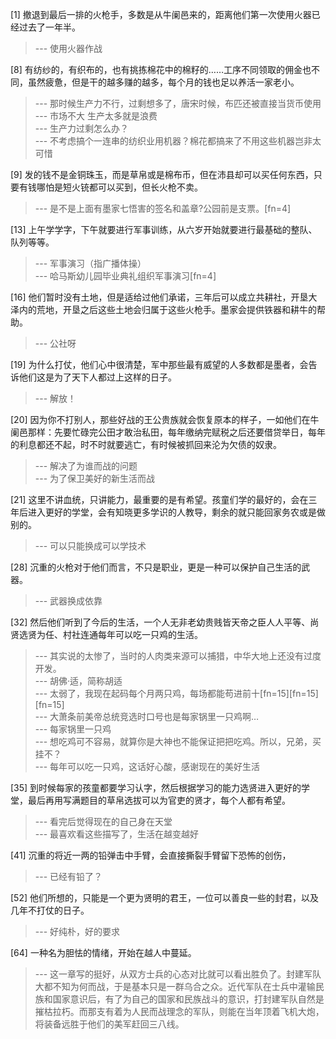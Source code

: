 
[1] 撤退到最后一排的火枪手，多数是从牛阑邑来的，距离他们第一次使用火器已经过去了一年半。
>--- 使用火器作战<br>

[8] 有纺纱的，有织布的，也有挑拣棉花中的棉籽的……工序不同领取的佣金也不同，虽然疲惫，但是干的越多赚的越多，每个月的钱也足以养活一家老小。
>--- 那时候生产力不行，过剩想多了，唐宋时候，布匹还被直接当货币使用<br>
>--- 市场不大  生产太多就是浪费<br>
>--- 生产力过剩怎么办？<br>
>--- 不考虑搞个一连串的纺织业用机器？棉花都搞来了不用这些机器岂非太可惜<br>

[9] 发的钱不是金铜珠玉，而是草帛或是棉布币，但在沛县却可以买任何东西，只要有钱哪怕是短火铳都可以买到，但长火枪不卖。
>--- 是不是上面有墨家七悟害的签名和盖章?公园前是支票。[fn=4]<br>

[13] 上午学学字，下午就要进行军事训练，从六岁开始就要进行最基础的整队、队列等等。
>--- 军事演习（指广播体操）<br>
>--- 哈马斯幼儿园毕业典礼组织军事演习[fn=4]<br>

[16] 他们暂时没有土地，但是适给过他们承诺，三年后可以成立共耕社，开垦大泽内的荒地，开垦之后这些土地会归属于这些火枪手。墨家会提供铁器和耕牛的帮助。
>--- 公社呀<br>

[19] 为什么打仗，他们心中很清楚，军中那些最有威望的人多数都是墨者，会告诉他们这是为了天下人都过上这样的日子。
>--- 解放！<br>

[20] 因为你不打别人，那些好战的王公贵族就会恢复原本的样子，一如他们在牛阑邑那样：先要忙碌完公田才敢治私田，每年缴纳完赋税之后还要借贷举日，每年的利息都还不起，时不时就要逃亡，有时候被抓回来沦为欠债的奴隶。
>--- 解决了为谁而战的问题<br>
>--- 为了保卫美好的新生活而战<br>

[21] 这里不讲血统，只讲能力，最重要的是有希望。孩童们学的最好的，会在三年后进入更好的学堂，会有知晓更多学识的人教导，剩余的就只能回家务农或是做别的。
>--- 可以只能换成可以学技术<br>

[28] 沉重的火枪对于他们而言，不只是职业，更是一种可以保护自己生活的武器。
>--- 武器换成依靠<br>

[32] 然后他们听到了今后的生活，一个人无非老幼贵贱皆天帝之臣人人平等、尚贤选贤为任、村社连通每年可以吃一只鸡的生活。
>--- 其实说的太惨了，当时的人肉类来源可以捕猎，中华大地上还没有过度开发。<br>
>--- 胡佛·适，简称胡适<br>
>--- 太弱了，我现在起码每个月两只鸡，每场都能苟进前十[fn=15][fn=15][fn=15]<br>
>--- 大萧条前美帝总统竞选时口号也是每家锅里一只鸡啊…<br>
>--- 每家锅里一只鸡<br>
>--- 想吃鸡可不容易，就算你是大神也不能保证把把吃鸡。所以，兄弟，买挂不？<br>
>--- 每年可以吃一只鸡，这话好心酸，感谢现在的美好生活<br>

[35] 到时候每家的孩童都要学习认字，然后根据学习的能力选贤进入更好的学堂，最后再用写满题目的草帛选拔可以为官吏的贤才，每个人都有希望。
>--- 看完后觉得现在的自己身在天堂<br>
>--- 最喜欢看这些描写了，生活在越变越好<br>

[41] 沉重的将近一两的铅弹击中手臂，会直接撕裂手臂留下恐怖的创伤，
>--- 已经有铅了？<br>

[52] 他们所想的，只能是一个更为贤明的君王，一位可以善良一些的封君，以及几年不打仗的日子。
>--- 好纯朴，好的要求<br>

[64] 一种名为胆怯的情绪，开始在越人中蔓延。
>--- 这一章写的挺好，从双方士兵的心态对比就可以看出胜负了。封建军队大都不知为何而战，于是基本只是一群乌合之众。近代军队在士兵中灌输民族和国家意识后，有了为自己的国家和民族战斗的意识，打封建军队自然是摧枯拉朽。而那支有着为人民而战理念的军队，则能在当年顶着飞机大炮，将装备远胜于他们的美军赶回三八线。<br>
